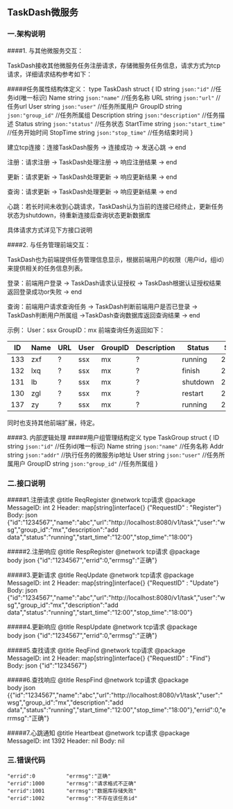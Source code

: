 ## TaskDash微服务

### 一.架构说明

####1. 与其他微服务交互：

TaskDash接收其他微服务任务注册请求，存储微服务任务信息，请求方式为tcp请求，详细请求结构参考如下：

#####任务属性结构体定义：
    type TaskDash struct {
    	ID		        string 	`json:"id"`          //任务id(唯一标识)
    	Name 			string 	`json:"name"`        //任务名称
    	URL		        string 	`json:"url"`         //任务url
    	User	 		string 	`json:"user"`        //任务所属用户
    	GroupID 		string 	`json:"group_id"`    //任务所属组
    	Description		string 	`json:"description"` //任务描述
    	Status			string 	`json:"status"`      //任务状态
    	StartTime		string 	`json:"start_time"`  //任务开始时间
    	StopTime		string 	`json:"stop_time"`   //任务结束时间
    }
    
建立tcp连接：连接TaskDash服务 -> 连接成功 -> 发送心跳 -> end
    
注册：请求注册 -> TaskDash处理注册 -> 响应注册结果 -> end

更新：请求更新 -> TaskDash处理更新 -> 响应更新结果 -> end

查询：请求更新 -> TaskDash处理更新 -> 响应更新结果 -> end

心跳：若长时间未收到心跳请求，TaskDash认为当前的连接已经终止，更新任务状态为shutdown，待重新连接后查询状态更新数据库

具体请求方式详见下方接口说明
    
####2. 与任务管理前端交互：

TaskDash也为前端提供任务管理信息显示，根据前端用户的权限（用户id，组id）来提供相关的任务信息列表。

登录：前端用户登录 -> TaskDash请求认证授权 -> TaskDash根据认证授权结果返回登录成功or失败 -> end

查询：前端用户请求查询任务 -> TaskDash判断前端用户是否已登录 -> TaskDash判断用户所属组 ->TaskDash查询数据库返回查询结果 -> end

示例：
User：ssx 
GroupID：mx 
前端查询任务返回如下：

| ID   | Name | URL | User | GroupID | Description |Status  |StartTime  |StopTime   |
|------|------|-----|------|---------|-------------|--------|-----------|-----------|
| 133  | zxf  | ?   | ssx  | mx      | ?           |running |2020.07.01 |2020.07.05 |
| 132  | lxq  | ?   | ssx  | mx      | ?           |finish  |2020.07.16 |2020.07.27 |            
| 131  | lb   | ?   | ssx  | mx      | ?           |shutdown|2020.07.03 |2020.07.06 |
| 130  | zgl  | ?   | ssx  | mx      | ?           |restart |2020.07.04 |2020.07.15 |
| 137  | zy   | ?   | ssx  | mx      | ?           |running |2020.07.15 |2020.07.18 |

同时也支持其他前端扩展，待定。

####3. 内部逻辑处理
#####用户组管理结构定义
    type TaskGroup struct {
    	ID		        string 	`json:"id"`          //任务id(唯一标识)
    	Name 			string 	`json:"name"`        //任务名称
    	Addr 			string 	`json:"addr"`        //执行任务的微服务ip地址
    	User	 		string 	`json:"user"`        //任务所属用户
    	GroupID 		string 	`json:"group_id"`    //任务所属组
    }

### 二.接口说明

#####1.注册请求
    @title       ReqRegister
    @network     tcp请求
    @package        
        MessageID:  int 2
        Header:     map[string]interface{} {"RequestID" : "Register"}
        Body:       json {"id":"1234567","name":"abc","url":"http://localhost:8080/v1/task","user":"wsg","group_id":"mx","description":"add data","status":"running","start_time":"12:00","stop_time":"18:00"}

#####2.注册响应
    @title       RespRegister
    @network     tcp请求
    @package    
        body        json {"id":"1234567","errid":0,"errmsg":"正确"}
    
#####3.更新请求
    @title       ReqUpdate
    @network     tcp请求
    @package        
        MessageID:  int 2
        Header:     map[string]interface{} {"RequestID" : "Update"}
        Body:       json {"id":"1234567","name":"abc","url":"http://localhost:8080/v1/task","user":"wsg","group_id":"mx","description":"add data","status":"running","start_time":"12:00","stop_time":"18:00"}

#####4.更新响应
    @title       RespUpdate
    @network     tcp请求
    @package    
        body        json {"id":"1234567","errid":0,"errmsg":"正确"}
    
#####5.查找请求
    @title       ReqFind
    @network     tcp请求
    @package        
        MessageID:  int 2
        Header:     map[string]interface{} {"RequestID" : "Find"}
        Body:       json {"id":"1234567"}

#####6.查找响应
    @title       RespFind
    @network     tcp请求
    @package    
        body        json {{"id":"1234567","name":"abc","url":"http://localhost:8080/v1/task","user":"wsg","group_id":"mx","description":"add data","status":"running","start_time":"12:00","stop_time":"18:00"},"errid":0,"errmsg":"正确"}
    

#####7.心跳通知
    @title       Heartbeat
    @network     tcp请求
    @package        
        MessageID:  int 1392
        Header:     nil
        Body:       nil
        
### 三.错误代码
    "errid":0          "errmsg":"正确"
    "errid":1000       "errmsg":"请求格式不正确"
    "errid":1001       "errmsg":"数据库存储失败"
    "errid":1002       "errmsg":"不存在该任务id"